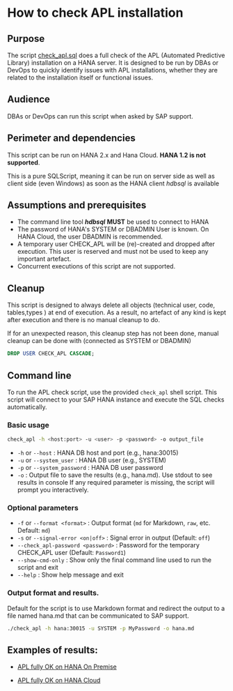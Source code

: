 # How to check APL installation
## Purpose
The script [check_apl.sql](./check_apl.sql) does a full check of the APL (Automated Predictive Library) installation on a HANA server. It is designed to be run by DBAs or DevOps to quickly identify issues with APL installations, whether they are related to the installation itself or functional issues.

## Audience
DBAs or DevOps can run this script when asked by SAP support.

## Perimeter and dependencies
This script can be run on HANA 2.x and Hana Cloud. **HANA 1.2 is not supported**.

This is a pure SQLScript, meaning it can be run on server side as well as client side (even Windows) as soon as the HANA client *hdbsql* is available

## Assumptions and prerequisites
* The command line tool **_hdbsql_** **MUST** be used to connect to HANA
* The password of HANA's SYSTEM or DBADMIN User is known. On HANA Cloud, the user DBADMIN is recommended.
* A temporary user CHECK_APL will be (re)-created and dropped after execution. This user is reserved and must not be used to keep any important artefact.
* Concurrent executions of this script are not supported.

## Cleanup
This script is designed to always delete all objects (technical user, code, tables,types ) at end of execution. As a result, no artefact of any kind is kept after execution and there is no manual cleanup to do.

If for an unexpected reason, this cleanup step has not been done, manual cleanup can be done with (connected as SYSTEM or DBADMIN)
```SQL
DROP USER CHECK_APL CASCADE;
```

## Command line

To run the APL check script, use the provided `check_apl` shell script. This script will connect to your SAP HANA instance and execute the SQL checks automatically.

### Basic usage

```sh
check_apl -h <host:port> -u <user> -p <password> -o output_file
```

- `-h` or `--host` : HANA DB host and port (e.g., hana:30015)
- `-u` or `--system_user` : HANA DB user (e.g., SYSTEM)
- `-p` or `--system_password` : HANA DB user password
- `-o` : Output file to save the results (e.g., hana.md). Use stdout to see results in console
If any required parameter is missing, the script will prompt you interactively.

### Optional parameters

- `-f` or `--format <format>` : Output format (`md` for Markdown, `raw`, etc. Default: `md`)
- `-s` or `--signal-error <on|off>` : Signal error in output (Default: `off`)
- `--check_apl-password <password>` : Password for the temporary CHECK_APL user (Default: 
`Password1`)
- `--show-cmd-only` : Show only the final command line used to run the script and exit
- `--help` : Show help message and exit

### Output format and results.
Default for the script is to use Markdown format and redirect the output to a file named hana.md that can be communicated to SAP support.

```sh
./check_apl -h hana:30015 -u SYSTEM -p MyPassword -o hana.md
```

## Examples of results: 

* [APL fully OK on HANA On Premise](./check_on_premise_ok.txt)

* [APL fully OK on HANA Cloud](./check_hce_ok.txt)
